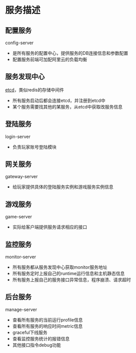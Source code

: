服务描述
=====================

## 配置服务 
config-server
- 是所有服务的配置中心，提供服务的DB连接信息和参数配置
- 配置服务前端可加配阿里云的负载均衡

## 服务发现中心
[etcd](./etcd.md)，类似redis的存储中间件
- 所有服务启动后都会连接etcd，并注册到etcd中
- 某个服务需要找其他的某服务，从etcd中获取改服务信息

## 登陆服务 
login-server
- 负责玩家账号登陆模块

## 网关服务 
gateway-server
- 给玩家提供具体的登陆服务实例和游戏服务实例信息

## 游戏服务 
game-server
- 实际给客户端提供服务请求相应的接口

## 监控服务 
monitor-server
- 所有服务都从服务发现中心获取monitor服务地址
- 所有服务定时上报自己的runtime运行信息和主机静态信息
- 所有服务上报自己的服务接口异常信息，程序崩溃、请求超时

## 后台服务
manage-server
- 查看所有服务的当前运行profile信息
- 查看所有服务的响应时间metric信息
- graceful下线服务
- 查看监控服务统计的报错信息
- 其他接口指令debug功能
